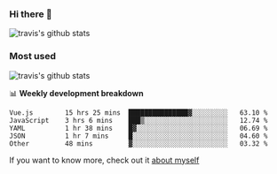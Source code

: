 ### Hi there 👋

<!--
**HondryTravis/HondryTravis** is a ✨ _special_ ✨ repository because its `README.md` (this file) appears on your GitHub profile.

Here are some ideas to get you started:

- 🔭 I’m currently working on ...
- 🌱 I’m currently learning ...
- 👯 I’m looking to collaborate on ...
- 🤔 I’m looking for help with ...
- 💬 Ask me about ...
- 📫 How to reach me: ...
- 😄 Pronouns: ...
- ⚡ Fun fact: ...
-->

![travis's github stats](https://github-readme-stats.vercel.app/api?username=HondryTravis&hide=stars)
### Most used
![travis's github stats](https://github-readme-stats.anuraghazra1.vercel.app/api/top-langs/?username=HondryTravis&layout=compact&hide_title=true)

📊 **Weekly development breakdown**

<!--START_SECTION:waka-->

```text
Vue.js        15 hrs 25 mins  ███████████████▓░░░░░░░░░   63.10 %
JavaScript    3 hrs 6 mins    ███▒░░░░░░░░░░░░░░░░░░░░░   12.74 %
YAML          1 hr 38 mins    █▓░░░░░░░░░░░░░░░░░░░░░░░   06.69 %
JSON          1 hr 7 mins     █░░░░░░░░░░░░░░░░░░░░░░░░   04.60 %
Other         48 mins         ▓░░░░░░░░░░░░░░░░░░░░░░░░   03.32 %
```

<!--END_SECTION:waka-->

If you want to know more, check out it [about myself](https://hondrytravis.github.io/)

